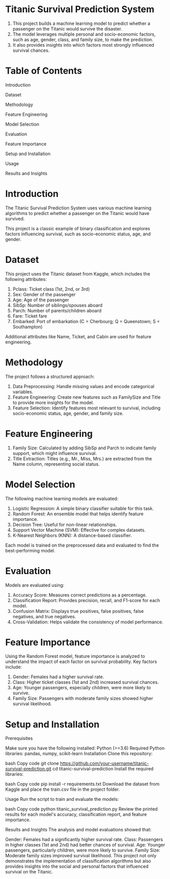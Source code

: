 # Titanic Survival Prediction System
1. This project builds a machine learning model to predict whether a passenger on the Titanic would survive the disaster.
2. The model leverages multiple personal and socio-economic factors, such as age, gender, class, and family size, to make the prediction.
3. It also provides insights into which factors most strongly influenced survival chances.

# Table of Contents
Introduction

Dataset

Methodology

Feature Engineering

Model Selection

Evaluation

Feature Importance

Setup and Installation

Usage

Results and Insights

# Introduction
The Titanic Survival Prediction System uses various machine learning algorithms to predict whether a passenger on the Titanic would have survived. 

This project is a classic example of binary classification and explores factors influencing survival, such as socio-economic status, age, and gender.

# Dataset

This project uses the Titanic dataset from Kaggle, which includes the following attributes:

1. Pclass: Ticket class (1st, 2nd, or 3rd)
2. Sex: Gender of the passenger
3. Age: Age of the passenger
4. SibSp: Number of siblings/spouses aboard
5. Parch: Number of parents/children aboard
6. Fare: Ticket fare
7. Embarked: Port of embarkation (C = Cherbourg; Q = Queenstown; S = Southampton)

Additional attributes like Name, Ticket, and Cabin are used for feature engineering.

# Methodology

The project follows a structured approach:

1. Data Preprocessing: Handle missing values and encode categorical variables.
2. Feature Engineering: Create new features such as FamilySize and Title to provide more insights for the model.
3. Feature Selection: Identify features most relevant to survival, including socio-economic status, age, gender, and family size.

# Feature Engineering

1. Family Size: Calculated by adding SibSp and Parch to indicate family support, which might influence survival.
2. Title Extraction: Titles (e.g., Mr., Miss, Mrs.) are extracted from the Name column, representing social status.

# Model Selection

The following machine learning models are evaluated:

1. Logistic Regression: A simple binary classifier suitable for this task.
2. Random Forest: An ensemble model that helps identify feature importance.
3. Decision Tree: Useful for non-linear relationships.
4. Support Vector Machine (SVM): Effective for complex datasets.
5. K-Nearest Neighbors (KNN): A distance-based classifier.

Each model is trained on the preprocessed data and evaluated to find the best-performing model.

# Evaluation

Models are evaluated using:

1. Accuracy Score: Measures correct predictions as a percentage.
2. Classification Report: Provides precision, recall, and F1-score for each model.
3. Confusion Matrix: Displays true positives, false positives, false negatives, and true negatives.
4. Cross-Validation: Helps validate the consistency of model performance.

# Feature Importance

Using the Random Forest model, feature importance is analyzed to understand the impact of each factor on survival probability. Key factors include:

1. Gender: Females had a higher survival rate.
2. Class: Higher ticket classes (1st and 2nd) increased survival chances.
3. Age: Younger passengers, especially children, were more likely to survive.
4. Family Size: Passengers with moderate family sizes showed higher survival likelihood.

# Setup and Installation

Prerequisites

Make sure you have the following installed:
Python (>=3.6)
Required Python libraries: pandas, numpy, scikit-learn
Installation
Clone this repository:

bash
Copy code
git clone https://github.com/your-username/titanic-survival-prediction.git
cd titanic-survival-prediction
Install the required libraries:

bash
Copy code
pip install -r requirements.txt
Download the dataset from Kaggle and place the train.csv file in the project folder.

Usage
Run the script to train and evaluate the models:

bash
Copy code
python titanic_survival_prediction.py
Review the printed results for each model's accuracy, classification report, and feature importance.

Results and Insights
The analysis and model evaluations showed that:

Gender: Females had a significantly higher survival rate.
Class: Passengers in higher classes (1st and 2nd) had better chances of survival.
Age: Younger passengers, particularly children, were more likely to survive.
Family Size: Moderate family sizes improved survival likelihood.
This project not only demonstrates the implementation of classification algorithms but also provides insights into the social and personal factors that influenced survival on the Titanic.


